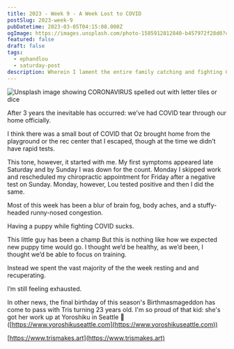 ```yaml
---
title: 2023 - Week 9 - A Week Lost to COVID
postSlug: 2023-week-9
pubDatetime: 2023-03-05T04:15:08.000Z
ogImage: https://images.unsplash.com/photo-1585912812840-b457972f28d0?crop=entropy&cs=tinysrgb&fit=max&fm=jpg&ixid=MnwxMTc3M3wwfDF8c2VhcmNofDd8fENvdmlkfGVufDB8fHx8MTY3Nzk4OTY1NA&ixlib=rb-4.0.3&q=80&w=2000
featured: false
draft: false
tags:
  - ephandlou
  - saturday-post
description: Wherein I lament the entire family catching and fighting COVID while trying to raise puppy, also we celebrate Tris' 23rd birthday and her artwork being displayed at Yoroshiku in Wollingford, Seattle, WA
---
```


![Unsplash image showing CORONAVIRUS spelled out with letter tiles or dice](https://images.unsplash.com/photo-1585912812840-b457972f28d0?crop=entropy&cs=tinysrgb&fit=max&fm=jpg&ixid=MnwxMTc3M3wwfDF8c2VhcmNofDd8fENvdmlkfGVufDB8fHx8MTY3Nzk4OTY1NA&ixlib=rb-4.0.3&q=80&w=2000)

After 3 years the inevitable has occurred: we’ve had COVID tear through our home officially.

I think there was a small bout of COVID that Oz brought home from the playground or the rec center that I escaped, though at the time we didn’t have rapid tests.

This tone, however, it started with me. My first symptoms appeared late Saturday and by Sunday I was down for the count. Monday I skipped work and rescheduled my chiropractic appointment for Friday after a negative test on Sunday. Monday, however, Lou tested positive and then I did the same.

Most of this week has been a blur of brain fog, body aches, and a stuffy-headed runny-nosed congestion.

Having a puppy while fighting COVID sucks.

This little guy has been a champ But this is nothing like how we expected new puppy time would go. I thought we’d be healthy, as we’d been, I thought we’d be able to focus on training.

Instead we spent the vast majority of the the week resting and and recuperating.

I’m still feeling exhausted.

In other news, the final birthday of this season's Birthmasmageddon has come to pass with Tris turning 23 years old. I'm so proud of that kid: she's got her work up at Yoroshiku in Seattle 🤩([https://www.yoroshikuseattle.com](https://www.yoroshikuseattle.com))

[https://www.trismakes.art](https://www.trismakes.art)
